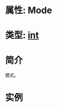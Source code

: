 # 属性: Mode
# 类型: [int](../../int.md)
# 简介
<!-- START ShortDesc -->
模式。
<!-- END ShortDesc -->


<!-- START Desc -->

<!-- END Desc -->

# 实例
<!-- START SAMPLE -->

<!-- END SAMPLE -->

		 